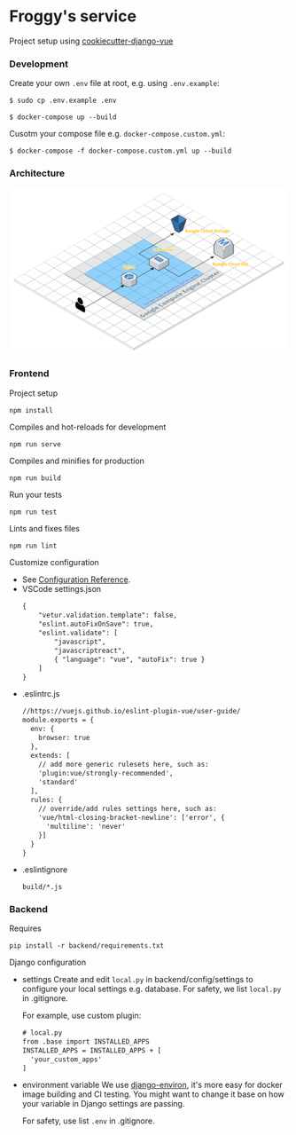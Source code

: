 # Froggy's service
Project setup using [cookiecutter-django-vue](https://github.com/vchaptsev/cookiecutter-django-vue)

### Development

Create your own `.env` file at root, e.g. using `.env.example`:
```
$ sudo cp .env.example .env
```
```
$ docker-compose up --build
```

Cusotm your compose file e.g. `docker-compose.custom.yml`:
```
$ docker-compose -f docker-compose.custom.yml up --build
```

### Architecture

![Architecture diagram](architecture.png)

### Frontend

Project setup

    npm install

Compiles and hot-reloads for development

    npm run serve


Compiles and minifies for production

    npm run build


Run your tests

    npm run test


Lints and fixes files

    npm run lint


Customize configuration
* See [Configuration Reference](https://cli.vuejs.org/config/).
* VSCode settings.json
    ```
    {
        "vetur.validation.template": false,
        "eslint.autoFixOnSave": true,
        "eslint.validate": [
            "javascript",
            "javascriptreact",
            { "language": "vue", "autoFix": true }
        ]
    }
    ```
* .eslintrc.js
    ```
    //https://vuejs.github.io/eslint-plugin-vue/user-guide/
    module.exports = {
      env: {
        browser: true
      },
      extends: [
        // add more generic rulesets here, such as:
        'plugin:vue/strongly-recommended',
        'standard'
      ],
      rules: {
        // override/add rules settings here, such as:
        'vue/html-closing-bracket-newline': ['error', {
          'multiline': 'never'
        }]
      }
    }
    ```
* .eslintignore
    ```
    build/*.js
    ```

### Backend

Requires

    pip install -r backend/requirements.txt

Django configuration

* settings
    Create and edit `local.py` in backend/config/settings to configure your local settings e.g. database. For safety, we list `local.py` in .gitignore.

    For example, use custom plugin:
    ```
    # local.py
    from .base import INSTALLED_APPS
    INSTALLED_APPS = INSTALLED_APPS + [
      'your_custom_apps'
    ]
    ```
* environment variable
    We use [django-environ](https://github.com/joke2k/django-environ), it's more easy for docker image building and CI testing.
    You might want to change it base on how your variable in Django settings are passing.

    For safety, use list `.env` in .gitignore.
